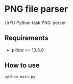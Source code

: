 # PNG file parser
UrFU Python task PNG-parser
## Requirements
- pillow >= 10.3.0
## How to use
```python main.py```
